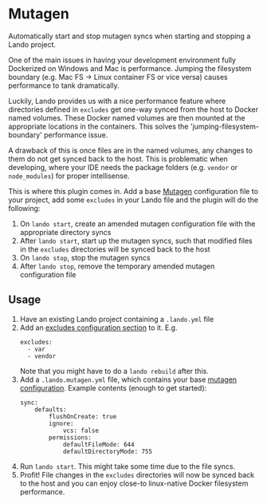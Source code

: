 # Mutagen

Automatically start and stop mutagen syncs when starting and stopping a Lando project.

One of the main issues in having your development environment fully Dockerized on Windows and Mac is performance. Jumping the filesystem boundary (e.g. Mac FS -> Linux container FS or vice versa) causes performance to tank dramatically.

Luckily, Lando provides us with a nice performance feature where directories defined in `excludes` get one-way synced from the host to Docker named volumes. These Docker named volumes are then mounted at the appropriate locations in the containers. This solves the 'jumping-filesystem-boundary' performance issue. 

A drawback of this is once files are in the named volumes, any changes to them do not get synced back to the host. This is problematic when developing, where your IDE needs the package folders (e.g. `vendor` or `node_modules`) for proper intellisense.

This is where this plugin comes in. Add a base [Mutagen](https://mutagen.io) configuration file to your project, add some `excludes` in your Lando file and the plugin will do the following:

1. On `lando start`, create an amended mutagen configuration file with the appropriate directory syncs
2. After `lando start`, start up the mutagen syncs, such that modified files in the `excludes` directories will be synced back to the host
3. On `lando stop`, stop the mutagen syncs
4. After `lando stop`, remove the temporary amended mutagen configuration file

## Usage
1. Have an existing Lando project containing a `.lando.yml` file
2. Add an [excludes configuration section](https://docs.lando.dev/config/performance.html) to it. E.g.
    ```
    excludes:
      - var
      - vendor
    ```
    Note that you might have to do a `lando rebuild` after this.
3. Add a `.lando.mutagen.yml` file, which contains your base [mutagen configuration](https://mutagen.io/documentation/orchestration/projects). Example contents (enough to get started):
    ```
    sync:
        defaults:
            flushOnCreate: true
            ignore:
                vcs: false
            permissions:
                defaultFileMode: 644
                defaultDirectoryMode: 755
    ```
4. Run `lando start`. This might take some time due to the file syncs.
5. Profit! File changes in the `excludes` directories will now be synced back to the host and you can enjoy close-to linux-native Docker filesystem performance.